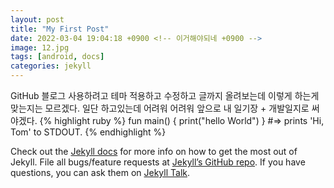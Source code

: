 ```yaml
---
layout: post
title: "My First Post"
date: 2022-03-04 19:04:18 +0900 <!-- 이거해야되네 +0900 -->
image: 12.jpg
tags: [android, docs]
categories: jekyll
---
```

GitHub 블로그 사용하려고 테마 적용하고 수정하고 글까지 올려보는데 이렇게 하는게 맞는지는 모르겠다.
일단 하고있는데 어려워 어려워 앞으로 내 일기장 + 개발일지로 써야겠다.
{% highlight ruby %}
fun main() {
    print("hello World")
}
#=> prints 'Hi, Tom' to STDOUT.
{% endhighlight %}

Check out the [Jekyll docs][jekyll-docs] for more info on how to get the most out of Jekyll. File all bugs/feature requests at [Jekyll’s GitHub repo][jekyll-gh]. If you have questions, you can ask them on [Jekyll Talk][jekyll-talk].

[jekyll-docs]: https://jekyllrb.com/docs/home
[jekyll-gh]:   https://github.com/jekyll/jekyll
[jekyll-talk]: https://talk.jekyllrb.com/
